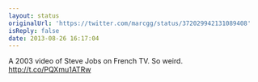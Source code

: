 ```yaml
---
layout: status
originalUrl: 'https://twitter.com/marcgg/status/372029942131089408'
isReply: false
date: 2013-08-26 16:17:04
---
```


A 2003 video of Steve Jobs on French TV. So weird. http://t.co/PQXmu1ATRw
